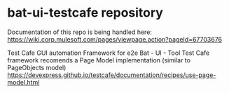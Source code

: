 # bat-ui-testcafe repository

Documentation of this repo is being handled here: 
https://wiki.corp.mulesoft.com/pages/viewpage.action?pageId=67703676

Test Cafe GUI automation Framework for e2e Bat - UI - Tool
Test Cafe framework recomends a Page Model implementation (similar to PageObjects model)
https://devexpress.github.io/testcafe/documentation/recipes/use-page-model.html
